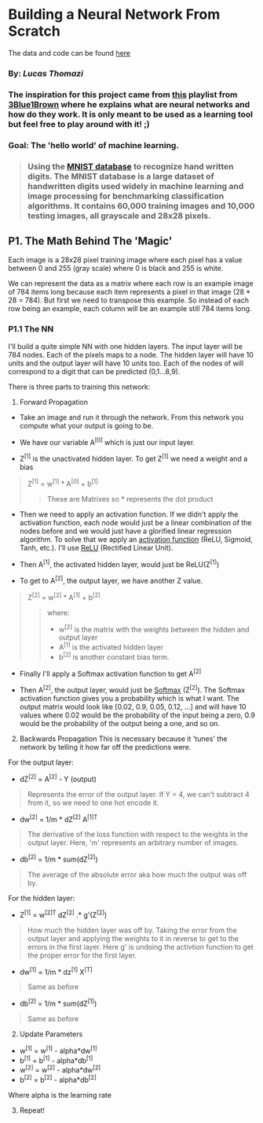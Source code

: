 # Building a Neural Network From Scratch
The data and code can be found [here](https://drive.google.com/drive/folders/1XjMR1pgWWjI3V_7D_EfF3j-_Q2UV0Ccw?usp=sharing)
### By: _Lucas Thomazi_
### The inspiration for this project came from [this](https://www.youtube.com/watch?v=aircAruvnKk&list=PLZHQObOWTQDNU6R1_67000Dx_ZCJB-3pi) playlist from [3Blue1Brown](https://www.youtube.com/@3blue1brown) where he explains what are neural networks and how do they work. It is only meant to be used as a learning tool but feel free to play around with it! ;)

### **Goal**: The 'hello world' of machine learning. 
> ### Using the [MNIST database](https://www.wikiwand.com/en/MNIST_database) to recognize hand written digits. The MNIST database is a large dataset of handwritten digits used widely in machine learning and image processing for benchmarking classification algorithms. It contains 60,000 training images and 10,000 testing images, all grayscale and 28x28 pixels.

## P1. The Math Behind The 'Magic'

Each image is a 28x28 pixel training image where each pixel has a value between 0 and 255 (gray scale) where 0 is black and 255 is white. 

We can represent the data as a matrix where each row is an example image of 784 items long because each item represents a pixel in that image (28 * 28 = 784). But first we need to transpose this example. So instead of each row being an example, each column will be an example still 784 items long.

### P1.1 The NN
I'll build a quite simple NN with one hidden layers. The input layer will be 784 nodes. Each of the pixels maps to a node. The hidden layer will have 10 units and the output layer will have 10 units too. Each of the nodes of will correspond to a digit that can be predicted (0,1...8,9). 

There is three parts to training this network:

1. Forward Propagation
* Take an image and run it through the network. From this network you compute what your output is going to be. 

* We have our variable A<sup>[0]</sup> which is just our input layer.

* Z<sup>[1]</sup> is the unactivated hidden layer. To get Z<sup>[1]</sup> we need a weight and a bias

> Z<sup>[1]</sup> = w<sup>[1]</sup> * A<sup>[0]</sup> + b<sup>[1]</sup> 
>> These are Matrixes so * represents the dot product

* Then we need to apply an activation function. If we didn't apply the activation function, each node would just be a linear combination of the nodes before and we would just have a glorified linear regression algorithm. To solve that we apply an [activation function](https://en.wikipedia.org/wiki/Activation_function) (ReLU, Sigmoid, Tanh, etc.). I'll use [ReLU](https://en.wikipedia.org/wiki/Rectifier_(neural_networks)) (Rectified Linear Unit).

* Then A<sup>[1]</sup>, the activated hidden layer, would just be ReLU(Z<sup>[1]</sup>) 

* To get to A<sup>[2]</sup>, the output layer, we have another Z value.
> Z<sup>[2]</sup> = w<sup>[2]</sup> * A<sup>[1]</sup> + b<sup>[2]</sup> 
>> where: 
>> * w<sup>[2]</sup> is the matrix with the weights between the hidden and output layer
>> * A<sup>[1]</sup> is the activated hidden layer
>> * b<sup>[2]</sup> is another constant bias term.

* Finally I'll apply a Softmax activation function to get A<sup>[2]</sup>

* Then A<sup>[2]</sup>, the output layer, would just be [Softmax](https://en.wikipedia.org/wiki/Softmax_function) (Z<sup>[2]</sup>). The Softmax activation function gives you a probability which is what I want. The output matrix would look like [0.02, 0.9, 0.05, 0.12, ...] and will have 10 values where 0.02 would be the probability of the input being a zero, 0.9 would be the probability of the output being a one, and so on.

2. Backwards Propagation 
This is necessary because it 'tunes' the network by telling it how far off the predictions were.

For the output layer:
* dZ<sup>[2]</sup> = A<sup>[2]</sup> - Y (output)
> Represents the error of the output layer. If Y = 4, we can't subtract 4 from it, so we need to one hot encode it. 

* dw<sup>[2]</sup> = 1/m * dZ<sup>[2]</sup> A<sup>[1]T</sup>
> The derivative of the loss function with respect to the weights in the output layer. Here, 'm' represents an arbitrary number of images.

* db<sup>[2]</sup> = 1/m * sum(dZ<sup>[2]</sup>)
> The average of the absolute error aka how much the output was off by.

For the hidden layer:
* Z<sup>[1]</sup> = w<sup>[2]T</sup> dZ<sup>[2]</sup> .* g'(Z<sup>[2]</sup>)
> How much the hidden layer was off by. Taking the error from the output layer and applying the weights to it in reverse to get to the errors in the first layer. Here g' is undoing the activtion function to get the proper error for the first layer.

* dw<sup>[1]</sup> = 1/m * dz<sup>[1]</sup> X<sup>[T]</sup>
> Same as before

* db<sup>[2]</sup> = 1/m * sum(dZ<sup>[1]</sup>)
> Same as before

2. Update Parameters

* w<sup>[1]</sup> = w<sup>[1]</sup> - alpha*dw<sup>[1]</sup>
* b<sup>[1]</sup> = b<sup>[1]</sup> - alpha*db<sup>[1]</sup>
* w<sup>[2]</sup> = w<sup>[2]</sup> - alpha*dw<sup>[2]</sup>
* b<sup>[2]</sup> = b<sup>[2]</sup> - alpha*db<sup>[2]</sup>

Where alpha is the learning rate 

3. Repeat!